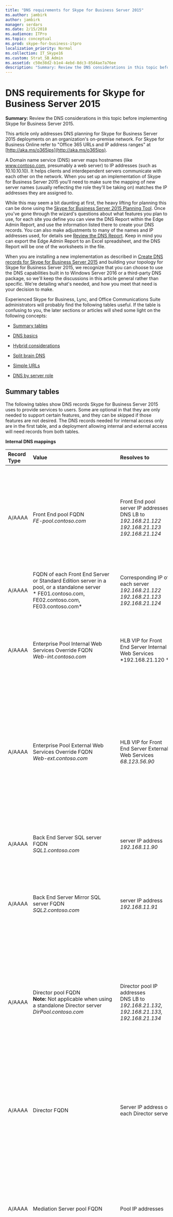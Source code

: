 ```yaml
---
title: "DNS requirements for Skype for Business Server 2015"
ms.author: jambirk
author: jambirk
manager: serdars
ms.date: 2/15/2018
ms.audience: ITPro
ms.topic: conceptual
ms.prod: skype-for-business-itpro
localization_priority: Normal
ms.collection: IT_Skype16
ms.custom: Strat_SB_Admin
ms.assetid: c50e38d2-b1e4-4ebd-8dc3-85d4ae7a76ee
description: "Summary: Review the DNS considerations in this topic before implementing Skype for Business Server 2015."
---
```


# DNS requirements for Skype for Business Server 2015
 
**Summary:** Review the DNS considerations in this topic before implementing Skype for Business Server 2015.
  
This article only addresses DNS planning for Skype for Business Server 2015 deployments on an organization's on-premise network. For Skype for Business Online refer to "Office 365 URLs and IP address ranges" at [http://aka.ms/o365ips](http://aka.ms/o365ips). 
  
A Domain name service (DNS) server maps hostnames (like www.contoso.com, presumably a web server) to IP addresses (such as 10.10.10.10). It helps clients and interdependent servers communicate with each other on the network. When you set up an implementation of Skype for Business Server 2015 you'll need to make sure the mapping of new server names (usually reflecting the role they'll be taking on) matches the IP addresses they are assigned to.
  
While this may seem a bit daunting at first, the heavy lifting for planning this can be done using the [Skype for Business Server 2015 Planning Tool](https://www.microsoft.com/en-us/download/details.aspx?id=50357). Once you've gone through the wizard's questions about what features you plan to use, for each site you define you can view the DNS Report within the Edge Admin Report, and use the information listed there to create your DNS records. You can also make adjustments to many of the names and IP addresses used, for details see [Review the DNS Report](../../management-tools/planning-tool/review-the-administrator-reports.md#DNS_Report). Keep in mind you can export the Edge Admin Report to an Excel spreadsheet, and the DNS Report will be one of the worksheets in the file. 
  
When you are installing a new implementation as described in [Create DNS records for Skype for Business Server 2015](../../deploy/install/create-dns-records.md) and building your topology for Skype for Business Server 2015, we recognize that you can choose to use the DNS capabilities built in to Windows Server 2016 or a third-party DNS package, so we'll keep the discussions in this article general rather than specific. We're detailing what's needed, and how you meet that need is your decision to make.
  
Experienced Skype for Business, Lync, and Office Communications Suite administrators will probably find the following tables useful. If the table is confusing to you, the later sections or articles will shed some light on the following concepts: 
  
- [Summary tables](dns.md#BK_Summary)
    
- [DNS basics](basics.md)
    
- [Hybrid considerations](dns.md#BK_Hybrid)
    
- [Split brain DNS](dns.md#BK_split)
    
- [Simple URLs ](dns.md#BK_Simple)
    
- [DNS by server role](dns.md#BK_Servers)
    
## Summary tables
<a name="BK_Summary"> </a>

The following tables show DNS records Skype for Business Server 2015 uses to provide services to users. Some are optional in that they are only needed to support certain features, and they can be skipped if those features are not desired. The DNS records needed for internal access only are in the first table, and a deployment allowing internal and external access will need records from both tables.
  
**Internal DNS mappings**

|**Record Type**|**Value**|**Resolves to**|**Purpose**|**Required**|
|:-----|:-----|:-----|:-----|:-----|
|A/AAAA  <br/> |Front End pool FQDN  <br/>  *FE-pool.contoso.com*  <br/> |Front End pool server IP addresses  <br/>  DNS LB to *192.168.21.122 192.168.21.123 192.168.21.124*  <br/> |DNS Load Balancing of Front End Pools. Maps the Front End pool name to a set of IP addresses.  <br/> See [Deploying DNS Load Balancing on Front End Pools and Director Pools](load-balancing.md#BK_FE_Dir) <br/> |Y  <br/> |
|A/AAAA  <br/> | FQDN of each Front End Server or Standard Edition server in a pool, or a standalone server <br/>  * FE01.contoso.com, FE02.contoso.com, FE03.contoso.com*  <br/> |Corresponding IP of each server  <br/>  *192.168.21.122 192.168.21.123 192.168.21.124*  <br/> |Maps the server name to its IP address.  <br/> |Y  <br/> |
|A/AAAA  <br/> |Enterprise Pool Internal Web Services Override FQDN  <br/>  *Web-int.contoso.com*  <br/> |HLB VIP for Front End Server Internal Web Services  <br/>  *192.168.21.120 *  <br/> |Required to enable client to server web traffic, such as downloading the Skype for Business Web App. Also required for Mobile clients.  <br/> |Y  <br/> |
|A/AAAA  <br/> |Enterprise Pool External Web Services Override FQDN  <br/>  *Web-ext.contoso.com*  <br/> |HLB VIP for Front End Server External Web Services  <br/>  *68.123.56.90*  <br/> |Required to enable client to server web traffic, such as downloading the Skype for Business Web App. Required if mobile clients will resolve DNS internally. Can resolve to DMZ Reverse Proxy IP or Internet IP.  <br/> ||
|A/AAAA  <br/> | Back End Server SQL server FQDN <br/>  *SQL1.contoso.com*  <br/> |server IP address  <br/>  *192.168.11.90*  <br/> |Maps the server name for a back-end SQL server working with the Front End pool to its IP address  <br/> ||
|A/AAAA  <br/> |Back End Server Mirror SQL server FQDN  <br/>  *SQL2.contoso.com*  <br/> |server IP address  <br/>  *192.168.11.91*  <br/> |Maps the server name for a back-end SQL mirror server working with the Front End pool to its IP address  <br/> ||
|A/AAAA  <br/> |Director pool FQDN  <br/> **Note:** Not applicable when using a standalone Director server <br/>  *DirPool.contoso.com*  <br/> |Director pool IP addresses  <br/> DNS LB to  *192.168.21.132, 192.168.21.133, 192.168.21.134*  <br/> |DNS load balancing of Director Pool servers. Maps the pool name for the Director pool to an IP address, see [Deploying DNS Load Balancing on Front End Pools and Director Pools](load-balancing.md#BK_FE_Dir) <br/> A Director can authenticate a user and is optional.  <br/> ||
|A/AAAA  <br/> |Director FQDN  <br/> |Server IP address of each Director server  <br/> |Maps the pool name for the Director to an IP address, see [Deploying DNS Load Balancing on Front End Pools and Director Pools](load-balancing.md#BK_FE_Dir) <br/> ||
|A/AAAA  <br/> |Mediation Server pool FQDN  <br/> |Pool IP addresses  <br/> |The Mediation Server role is optional. You can co-locate the services provided by a mediation server to the Front End server or pool. See [Using DNS Load Balancing on Mediation Server Pools](load-balancing.md#BK_Mediation) <br/> ||
|A/AAAA  <br/> |Mediation Server FQDN  <br/> |Server IP address  <br/> |You can co-locate the services provided by a mediation server to the Front End server or pool. See [Using DNS Load Balancing on Mediation Server Pools](load-balancing.md#BK_Mediation) <br/> ||
|A/AAAA  <br/> |Persistent Chat Server FQDN  <br/> |Persistent Chat Server IP address  <br/> |A Persistent Chat server is required for the Persistent Chat feature and is otherwise optional.  <br/> ||
|A/AAAA  <br/> |lyncdiscoverinternal. _\<sipdomain\>_ <br/> lyncdiscoverinternal.*contoso.com*  <br/> |HLB Front End pool VIP or Director IP  <br/>  192.168.21.121 <br/> |Internal AutoDiscover Service1, required for Mobility support. If internal DNS is used to resolve for mobile devices, it should point to the external IP, or DMZ VIP.  <br/> For Web services we require HLB on the Front End pool as HTTPS can't leverage DNS. For Front End pool or Director pool this should resolves to an HLB VIP, or a regular IP for a Standard edition server or a Standalone Director server.  <br/> |Y  <br/> |
|CNAME  <br/> |lyncdiscoverinternal. _\<sipdomain\>_ <br/> lyncdiscoverinternal. *contoso.com*  <br/> |HLB FE Pool FQDN or Director FQDN  <br/> Web-int.contoso.com  <br/> |Internal AutoDiscover Service1 <br/> You can implement this as a CNAME instead of an A record if desired.  <br/> ||
|A/AAAA  <br/> |sip. _\<sipdomain\>_ <br/> sip. _contoso.com_ <br/> |Front End pool server IP addresses (or to a each Director IP address)  <br/>  DNS LB to *192.168.21.122 192.168.21.123 192.168.21.124*  <br/> |Required for automatic configuration, see [Walkthrough of Skype for Business clients locating services](../../plan-your-deployment/edge-server-deployments/advanced-edge-server-dns.md#WalkthroughOfSkype) <br/> A record or records pointing to the Front End pool servers or Director servers on the internal network, or the Access Edge service when the client is external  <br/> |2 <br/> |
|A/AAAA  <br/> |ucupdates-r2. _\<sipdomain\>_ <br/> ucupdates-r2. _contoso.com_ <br/> |HLB FE Pool VIP Or Director Pool HLB VIP , or SE/Director Server IP  <br/>  192.168.21.121 <br/> |Deploying this record is optional 3 <br/> ||
|SRV  <br/> |_sipinternaltls._tcp. _\<sipdomain\>_ Port 5061 <br/> _sipinternaltls._tcp. _contoso.com_ Port 5061 <br/> |Front End pool FQDN  <br/>  _FE-Pool.contoso.com_ <br/> |Enables Internal user automatic sign-in 1 to the Front End server/pool or SE server/pool that authenticates and redirects client requests for sign-in. <br/> |2 <br/> |
|SRV  <br/> |_sipinternal. _\<sipdomain\>_ <br/> _sipinternal. _contoso.com_ <br/> |Front End pool FQDN  <br/>  _FE-Pool.contoso.com_ <br/> |Internal user access 1 <br/> |2 <br/> |
|SRV  <br/> |_ntp._udp. _\<sipdomain\>_ <br/> _ntp._udp. _contoso.com_ <br/> |TimeServer FQDN  <br/> north-america.pool.ntp.org  <br/> |NTP source required for Lync Phone Edition devices  <br/> |This is required to support desktop handsets.  <br/> |
|SRV  <br/> |_sipfederationtls._tcp.  _\<sipdomain\>_ <br/> _sipfederationtls._tcp.  _contoso.com_ <br/> | Access Edge service FQDN <br/> EdgePool-int. _contoso.com_ <br/> |Create one SRV record for each SIP domain that has IOS or Windows phone Mobile clients.  <br/> |For Mobile client support  <br/> |
|A/AAAA  <br/> |admin URL  <br/>  _Web-int.contoso.com_ <br/> |HLB FE Pool VIP  <br/> 192.168.21.121  <br/> |Skype for Business Server Control Panel, see [Simple URLs ](dns.md#BK_Simple) <br/> ||
|A/AAAA  <br/> |meet URL  <br/>  _Web-int.contoso.com_ <br/> |HLB FE Pool VIP  <br/> 192.168.21.121  <br/> |Online meetings, see [Simple URLs ](dns.md#BK_Simple) <br/> ||
|A/AAAA  <br/> |dial-in URL  <br/>  _Web-int.contoso.com_ <br/> |HLB FE Pool VIP  <br/> 192.168.21.121  <br/> |Dial-in conferencing, see [Simple URLs ](dns.md#BK_Simple) <br/> ||
|A/AAAA  <br/> |internal Web Services FQDN  <br/>  _Web-int.contoso.com_ <br/> |HLB FE Pool VIP  <br/> 192.168.21.121  <br/> |Skype for Business Web Service used by Skype for Business Web App  <br/> ||
|A/AAAA  <br/> |Office Web Apps Server pool FQDN  <br/> OWA.contoso.com  <br/> | Office Web Apps Server pool VIP address <br/> 192.168.1.5  <br/> |Defines the Office Web Apps Server pool FQDN  <br/> ||
|A/AAAA  <br/> | Internal Web FQDN <br/> Web-int.contoso.com  <br/> | Front End pool VIP address <br/> 192.168.21.121  <br/> |Defines the Internal Web FQDN used by Skype for Business Web App  <br/> If you are using DNS load balancing on this pool, your Front End pool and internal web farm cannot have the same FQDN.  <br/> ||
   
 **1** Used by a client to discover the Front End Server or Front End pool, and be authenticated and signed in as a user. More detail on this is in [Walkthrough of Skype for Business clients locating services](../../plan-your-deployment/edge-server-deployments/advanced-edge-server-dns.md#WalkthroughOfSkype).
  
 **2** This is only required to support legacy clients prior to Lync 2013, and desktop handsets.
  
 **3** In the situation where a Unified Communications device is turned on, but a user has never logged into the device, the A record allows the device to discover the server hosting Device Update Web service and obtain updates. Otherwise, devices obtain the server information though in-band provisioning the first time a user logs in.
  
The following diagram shows an example that includes both internal and external DNS records, and many of the records shown in the surrounding tables: 
  
**Edge network diagram using Public IPv4 addresses**

![example of DNS network diagram](../../media/2cc9546e-5560-4d95-8fe4-65a792a0e9c3.png)
  
**Perimeter network DNS mappings (both internal and external interfaces)**

|**Record Type**|**Value**|**Resolves to**|**Purpose**|**Required**|
|:-----|:-----|:-----|:-----|:-----|
|A/AAAA  <br/> |Internal Edge pool FQDN  <br/>  _EdgePool-int.contoso.com_ <br/> |Internal-facing Edge pool IP addresses  <br/> 172.25.33.10, 172.25.33.11  <br/> |Consolidated Edge Pool internal interface IP Addresses  <br/> |Y  <br/> |
|A/AAAA  <br/> |Edge Server FQDN  <br/>  _Cons-1.contoso.com_ <br/> |Internal-facing server IP for a server in the Edge pool  <br/> 172.25.33.10  <br/> |Create a record for each server in the pool with the server FQDN pointing to its internal server node IP in the pool, see [DNS Load Balancing on Edge Server Pools](load-balancing.md#BK_Edge).  <br/> |Y  <br/> |
|A/AAAA  <br/> |Access Edge service Pool FQDN  <br/>  _Access1.contoso.com_ <br/> |Access Edge service Pool external IP addresses  <br/> 131.107.16.10, 131.107.16.11  <br/> |The Access Edge service provides a single, trusted connection point for both outbound and inbound Session Initiation Protocol (SIP) traffic.  <br/> |Y  <br/> |
|A/AAAA  <br/> |Web Conferencing Edge service Pool FQDN  <br/>  _Webcon1.contoso.com_ <br/> |Web Conferencing Edge service external IP addresses  <br/> 131.107.16.90, 131.107.16.91  <br/> |The Web Conferencing Edge service enables external users to join meetings that are hosted on your internal Skype for Business Server environment.  <br/> |Y  <br/> |
|A/AAAA  <br/> | _av.\<sip-domain\>_ Pool FQDN <br/>  _AV1.contoso.com_ <br/> |A/V Edge external IP addresses  <br/> 131.107.16.170, 131.107.16.171  <br/> |The A/V Edge service makes audio, video, application sharing and file transfer available to external users.  <br/> |Y  <br/> |
|CNAME  <br/> |sip. _\<sipdomain\>_ <br/> sip. _contoso.com_ <br/> |External Access Edge Pool FQDN  <br/>  _Access1.contoso.com_ <br/> |Locates the Edge Server pool . See [Walkthrough of Skype for Business clients locating services](../../plan-your-deployment/edge-server-deployments/advanced-edge-server-dns.md#WalkthroughOfSkype) <br/> |Y  <br/> |
|SRV  <br/> |_sip._tls. _\<sipdomain\>_ <br/> _sip._tls. _contoso.com_ <br/> |External Access Edge FQDN  <br/>  _Access1.contoso.com_ <br/> |Used for external user access. See [Walkthrough of Skype for Business clients locating services](../../plan-your-deployment/edge-server-deployments/advanced-edge-server-dns.md#WalkthroughOfSkype) <br/> |Y  <br/> |
|SRV  <br/> |_sipfederationtls._tcp. _\<sipdomain\>_ <br/> _sipfederationtls._tcp. _contoso.com_ <br/> |External Access Edge FQDN  <br/>  _Access1.contoso.com_ <br/> |Used for Federation and public IM connectivity  <br/> |1 <br/> |
|SRV  <br/> |_xmpp-server._tcp. _\<sipdomain\>_ <br/> _xmpp-server._tcp. _contoso.com_ <br/> |External Access Edge FQDN  <br/>  _Access1.contoso.com_ <br/> |The XMPP Proxy service accepts and sends extensible messaging and presence protocol (XMPP) messages to and from configured XMPP Federated partners.  <br/> |Y, to deploy Federation, otherwise optional  <br/> |
|SRV  <br/> |_sipfederationtls._tcp.  _\<sipdomain\>_ <br/> _sipfederationtls._tcp.  _contoso.com_ <br/> |External Access Edge FQDN  <br/>  _Access1.contoso.com_ <br/> |To support Push Notification Service and Apple Push Notification service, you create one SRV record for each SIP domain. 3 <br/> ||
|A/AAAA  <br/> |External Front End pool web services FQDN  <br/>  _Web-ext.contoso.com_ <br/> |Reverse proxy public IP address, proxies to the External Web Services VIP for your Front End pool 1 <br/> 131.107.155.1 proxy to 192.168.21.120  <br/> |Front End pool external interface used by Skype for Business Web App  <br/> |Y  <br/> |
|A/AAAA/CNAME  <br/> |lyncdiscover. _\<sipdomain\>_ <br/> lyncdiscover. _contoso.com_ <br/> |Reverse proxy public IP address, resolves to the External Web Services VIP for your Director pool, if you have one, or for your Front End pool if you do not have a Director 2 <br/> 131.107.155.1 proxy to 192.168.21.120  <br/> | External record for client AutoDiscover, also used by Mobility, Skype for Business Web App, and scheduler Web app, resolved by the reverse proxy server <br/> To support Push Notification Service and Apple Push Notification service, you create one SRV record for each SIP domain that has Microsoft Lync Mobile clients. 3 <br/> |Y  <br/> |
|A/AAAA  <br/> |meet. _\<sipdomain\>_ <br/> meet. _contoso.com_ <br/> |Reverse proxy public IP address, resolves to the external Web interface for the Front End pool  <br/> 131.107.155.1 proxy to 192.168.21.120  <br/> |Proxy to Skype for Business Web Service  <br/> See [Simple URLs ](dns.md#BK_Simple) <br/> |Y  <br/> |
|A/AAAA  <br/> |dial-in _\<sipdomain\>_ <br/> dial-in _contoso.com_ <br/> |Reverse proxy public IP address, proxies to the external Web interface for the Front End pool  <br/> 131.107.155.1 proxy to 192.168.21.120  <br/> |Proxy to Skype for Business Web Service  <br/> See [Simple URLs ](dns.md#BK_Simple) <br/> |Y  <br/> |
|A/AAAA  <br/> |Office Web Apps Server pool FQDN  <br/> OWA.contoso.com  <br/> | Reverse proxy public IP address, proxies to the external Web interface for the Office Web Apps Server <br/> 131.107.155.1 proxy to 192.168.1.5  <br/> | Office Web Apps Server pool VIP address <br/> 192.168.1.5  <br/> |Defines the Office Web Apps Server pool FQDN  <br/> |
   
 **1** Required to deploy Federation, otherwise optional.
  
 **2** Used by a client to discover the front end server or Front End pool, and be authenticated and signed in as a user.
  
 **3** This requirement applies only to clients on Apple or Microsoft based mobile devices. Android and Nokia Symbian devices do not use push notification.
  
 For more detail on Edge Servers and perimeter networks, see the Edge server [DNS planning](../../plan-your-deployment/edge-server-deployments/edge-environmental-requirements.md#DNSPlan) content.
  
> [!IMPORTANT]
> Skype for Business Server supports the use of IPv6 addressing. See [Plan for IPv6 in Skype for Business](ipv6.md) for more details.
  
> [!IMPORTANT]
> For more detail on FQDNs, see [DNS basics](basics.md). 
  
 **Split brain DNS**
<a name="BK_split"> </a>
 
Split brain DNS is a DNS configuration where you have two DNS zones with the same namespace. The first DNS zone handles internal requests, while the second DNS zone handles external requests, as mentioned in these tables. For more about this see [Split-brain DNS](../../plan-your-deployment/edge-server-deployments/advanced-edge-server-dns.md#SplitBrainDNS). 
  
## Hybrid considerations
<a name="BK_Hybrid"> </a>

If you plan to have some users homed online and some homed on premises, refer to the hybrid [DNS settings](../../skype-for-business-hybrid-solutions/plan-hybrid-connectivity.md#BKMK_DNS). You will need to configure DNS as normal for Skype for Business Server 2015 and also add additional DNS records. 
  
You should also refer to "Office 365 URLs and IP address ranges" at [http://aka.ms/o365ips](http://aka.ms/o365ips) to confirm that your users will have access to the online resources they will need.
  
## Simple URLs
<a name="BK_Simple"> </a>

A Uniform Resource Locator (URL) is a reference to a web resource that specifies its location on a computer network and a protocol used to retrieve it. 
  
Skype for Business Server supports using three "simple" URLs to access services:
  
- **Meet** is used as the base URL for all conferences in the site. An example of a Meet simple URL is https://meet.contoso.com. A URL for a particular meeting might be https://meet.contoso.com/ _username_/7322994. 
    
    With the Meet simple URL, links to join meetings are easy to comprehend and easy to communicate.
    
- **Dial-in** enables access to the Dial-in Conferencing Settings web page. This page displays conference dial-in numbers with their available languages, assigned conference information (that is, for meetings that do not need to be scheduled), and in-conference DTMF controls, and supports management of personal identification number (PIN) and assigned conferencing information. The Dial-in simple URL is included in all meeting invitations so that users who want to dial in to the meeting can access the necessary phone number and PIN information. An example of the Dial-in simple URL is https://dialin.contoso.com.
    
- **Admin** enables quick access to the Skype for Business Server Control Panel. From any computer within your organization's firewalls, an admin can open the Skype for Business Server Control Panel by typing the Admin simple URL into a browser. The Admin simple URL is internal to your organization. An example of the Admin simple URL is https://admin.contoso.com.
    
Simple URLs are discussed in more detail at [DNS requirements for simple URLs in Skype for Business Server 2015](simple-urls.md).
  
## DNS by server role
<a name="BK_Servers"> </a>

You can set the names of these pools and servers as you wish, but make them memorable and reflect their function in the system.
  
### DNS records for individual servers or pools

These generic record requirements apply to any server role used by Skype for Business. A pool is a set of servers running the same services that work together to handle client requests directed to them through a load balancer. See [Load balancing requirements for Skype for Business](load-balancing.md) for details
  
**DNS record Requirements for Server/pool roles (presumes DNS load balancing)**

|**Deployment scenario**|**DNS requirement**|
|:-----|:-----|
|One Server:  <br/> Persistent Chat, Director, Mediation Server, Front end server  <br/> |An internal A record that resolves the fully qualified domain name (FQDN) of the server to its IP address.  <br/> ServerRole.contoso.com 10.10.10.0  <br/> |
|Pool:  <br/> Persistent Chat, Director, Edge Server, Mediation Server, Front end  <br/> |An internal A record that resolves the fully qualified domain name (FQDN) of each server node in the pool to its IP address.  <br/> **Example** <br/> ServerRole01.contoso.com 10.10.10.1  <br/> ServerRole02.contoso.com 10.10.10.2  <br/> Multiple internal A records that resolve the fully qualified domain name (FQDN) of the pool to the IP addresses of the server nodes in the pool.  <br/> **Example** <br/> ServerPool.contoso.com 10.10.10.1  <br/> ServerPool.contoso.com 10.10.10.2  <br/> |
   
### Edge Server specific DNS topics

 To plan edge server deployment, review [Plan for Edge Server deployments in Skype for Business Server 2015](../../plan-your-deployment/edge-server-deployments/edge-server-deployments.md), and [Advanced Edge Server DNS planning for Skype for Business Server 2015](../../plan-your-deployment/edge-server-deployments/advanced-edge-server-dns.md) which has the following sections
  
- [DNS disaster recovery](../../plan-your-deployment/edge-server-deployments/advanced-edge-server-dns.md#DNSDR)
    
- [DNS load balancing](../../plan-your-deployment/edge-server-deployments/advanced-edge-server-dns.md#DNSLB)
    
- [Automatic configuration without split-brain DNS](../../plan-your-deployment/edge-server-deployments/advanced-edge-server-dns.md#NoSplitBrainDNS)
    
- [Split-brain DNS](../../plan-your-deployment/edge-server-deployments/advanced-edge-server-dns.md#SplitBrainDNS)
    
- [Walkthrough of Skype for Business clients locating services](../../plan-your-deployment/edge-server-deployments/advanced-edge-server-dns.md#WalkthroughOfSkype)
    

